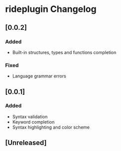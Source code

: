 # rideplugin Changelog

## [0.0.2]
### Added
- Built-in structures, types and functions completion

### Fixed
- Language grammar errors

## [0.0.1]
### Added
- Syntax validation
- Keyword completion
- Syntax highlighting and color scheme

## [Unreleased]
